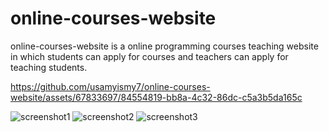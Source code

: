 # online-courses-website

online-courses-website is a online programming courses teaching website in which students can apply for courses and teachers can apply for teaching students.

https://github.com/usamyismy7/online-courses-website/assets/67833697/84554819-bb8a-4c32-86dc-c5a3b5da165c

![screenshot1](https://github.com/usamyismy7/online-courses-website/assets/67833697/a02769c9-ca7f-47ad-84a5-9649fb999a55)
![screenshot2](https://github.com/usamyismy7/online-courses-website/assets/67833697/97c762f8-cba7-488c-9a5f-589a7fd171a5)
![screenshot3](https://github.com/usamyismy7/online-courses-website/assets/67833697/902d991b-2437-44f1-8d1a-cbd8dc5b5254)
